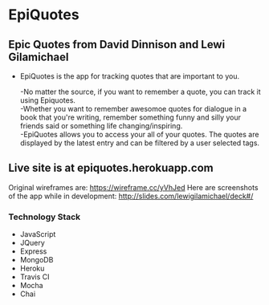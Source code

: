 # EpiQuotes

Epic Quotes from David Dinnison and Lewi Gilamichael
---------------------------------------------------------------------------------------------
+ EpiQuotes is the app for tracking quotes that are important to you. 

  -No matter the source, if you want to remember a quote, you can track it using Epiquotes.  
  -Whether you want to remember awesomoe quotes for dialogue in a book that you're writing, remember something funny  and silly your friends said or something life changing/inspiring.   
  -EpiQuotes allows you to access your all of your quotes. The quotes are displayed by the latest 
entry and can be filtered by a user selected tags. 
    

## Live site is at epiquotes.herokuapp.com

Original wireframes are: https://wireframe.cc/yVhJed
Here are screenshots of the app while in development: http://slides.com/lewigilamichael/deck#/
 

### Technology Stack

- JavaScript 
- JQuery 
- Express  
- MongoDB  
- Heroku  
- Travis CI  
- Mocha 
- Chai 
   
   

